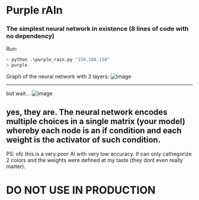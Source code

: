 # Purple rAIn
### The simplest neural network in existence (8 lines of code with no dependency)

Run:
``` python
> python .\purple_rain.py "150,100,150"
> purple
```

Graph of the neural network with 2 layers:
![image](https://user-images.githubusercontent.com/43297242/232598558-c963c7c7-7e41-46bf-bf11-3a8e8d08d020.png)

---

but wait...
![image](https://user-images.githubusercontent.com/43297242/232600976-d36de01a-65b8-408f-bf7c-5c39be8bd6b2.png)


yes, they are. The neural network encodes multiple choices in a single matrix (your model) whereby each node is an if condition and each weight is the activator of such condition.
---

PS: ofc this is a very poor AI with very low accuracy. It can only cathegorize 2 colors and the weights were defined at my taste (they dont even really matter).
# DO NOT USE IN PRODUCTION

